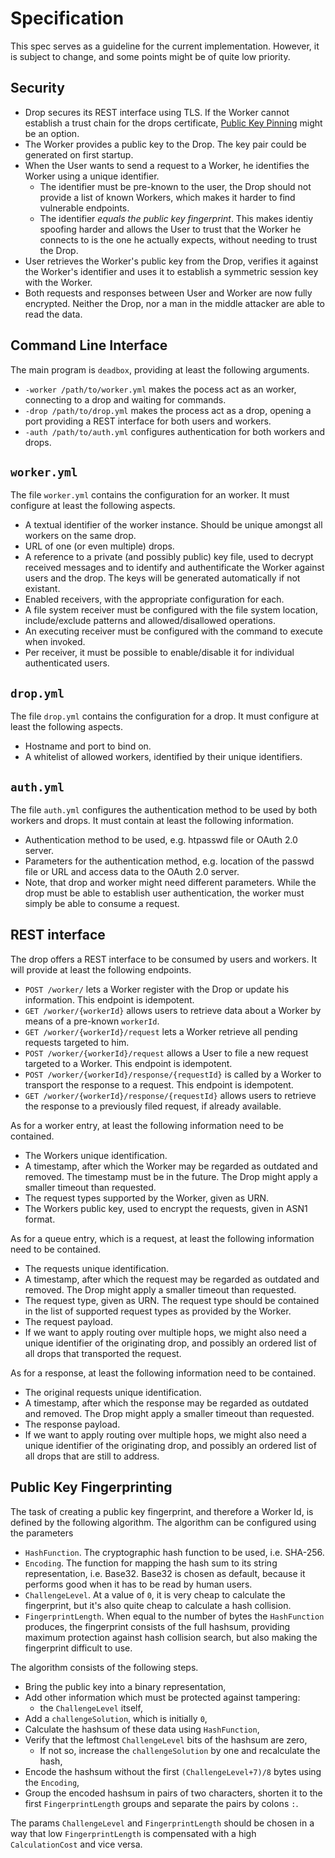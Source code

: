 # Specification

This spec serves as a guideline for the current implementation.
However, it is subject to change, and some points might be of quite low priority.

## Security

* Drop secures its REST interface using TLS.
  If the Worker cannot establish a trust chain for the drops
  certificate, [Public Key Pinning](https://developer.mozilla.org/en-US/docs/Web/HTTP/Public_Key_Pinning)
  might be an option.
* The Worker provides a public key to the Drop.
  The key pair could be generated on first startup.
* When the User wants to send a request to a Worker, he identifies the
  Worker using a unique identifier.
  * The identifier must be pre-known to the user, the Drop should not
    provide a list of known Workers, which makes it harder to find
    vulnerable endpoints.
  * The identifier _equals the public key fingerprint_.
    This makes identiy spoofing harder and allows the User to trust
    that the Worker he connects to is the one he actually expects,
    without needing to trust the Drop.
* User retrieves the Worker's public key from the Drop, verifies it against
  the Worker's identifier and uses it to establish a symmetric session key
  with the Worker.
* Both requests and responses between User and Worker are now fully
  encrypted.
  Neither the Drop, nor a man in the middle attacker are able to read
  the data.

## Command Line Interface

The main program is `deadbox`, providing at least the following arguments.

* `-worker /path/to/worker.yml` makes the pocess act as an worker, connecting 
  to a drop and waiting for commands.
* `-drop /path/to/drop.yml` makes the process act as a drop, opening 
  a port providing a REST interface for both users and workers.
* `-auth /path/to/auth.yml` configures authentication for both workers and
  drops.

## `worker.yml`

The file `worker.yml` contains the configuration for an worker.
It must configure at least the following aspects.

* A textual identifier of the worker instance.
  Should be unique amongst all workers on the same drop.
* URL of one (or even multiple) drops.
* A reference to a private (and possibly public) key file, used to decrypt 
  received messages and to identify and authentificate the Worker against
  users and the drop.
  The keys will be generated automatically if not existant.
* Enabled receivers, with the appropriate configuration for each.
 * A file system receiver must be configured with the file system location, include/exclude patterns and allowed/disallowed operations.
 * An executing receiver must be configured with the command to execute when invoked.
 * Per receiver, it must be possible to enable/disable it for individual authenticated users.

## `drop.yml`

The file `drop.yml` contains the configuration for a drop.
It must configure at least the following aspects.

* Hostname and port to bind on.
* A whitelist of allowed workers, identified by their unique identifiers.

## `auth.yml`

The file `auth.yml` configures the authentication method to be used by both 
workers and drops.
It must contain at least the following information.

* Authentication method to be used, e.g. htpasswd file or OAuth 2.0 server.
* Parameters for the authentication method, e.g. location of the passwd file or URL and access data to the OAuth 2.0 server.
 * Note, that drop and worker might need different parameters.
   While the drop must be able to establish user authentication, the worker 
   must simply be able to consume a request.

## REST interface

The drop offers a REST interface to be consumed by users and workers.
It will provide at least the following endpoints.

* `POST /worker/` lets a Worker register with the Drop or update his
  information.
  This endpoint is idempotent.
* `GET /worker/{workerId}` allows users to retrieve data about a Worker
  by means of a pre-known `workerId`.
* `GET /worker/{workerId}/request` lets a Worker retrieve all pending requests
  targeted to him.
* `POST /worker/{workerId}/request` allows a User to file a new
  request targeted to a Worker.
  This endpoint is idempotent.
* `POST /worker/{workerId}/response/{requestId}` is called by a Worker to
  transport the response to a request.
  This endpoint is idempotent.
* `GET /worker/{workerId}/response/{requestId}` allows users to retrieve the
  response to a previously filed request, if already available.

As for a worker entry, at least the following information need to be contained.

* The Workers unique identification.
* A timestamp, after which the Worker may be regarded as outdated and
  removed.
  The timestamp must be in the future.
  The Drop might apply a smaller timeout than requested.
* The request types supported by the Worker, given as URN.
* The Workers public key, used to encrypt the requests, given in ASN1
  format.

As for a queue entry, which is a request, at least the following information
need to be contained.

* The requests unique identification.
* A timestamp, after which the request may be regarded as outdated and
  removed.
  The Drop might apply a smaller timeout than requested.
* The request type, given as URN.
  The request type should be contained in the list of supported request
  types as provided by the Worker.
* The request payload.
* If we want to apply routing over multiple hops, we might also need a unique
  identifier of the originating drop, and possibly an ordered list of all
  drops that transported the request.

As for a response, at least the following information need to be contained.

* The original requests unique identification.
* A timestamp, after which the response may be regarded as outdated and
  removed.
  The Drop might apply a smaller timeout than requested.
* The response payload.
* If we want to apply routing over multiple hops, we might also need a unique
  identifier of the originating drop, and possibly an ordered list of all drops
  that are still to address.

## Public Key Fingerprinting

The task of creating a public key fingerprint, and therefore a Worker
Id, is defined by the following algorithm.
The algorithm can be configured using the parameters

* `HashFunction`. The cryptographic hash function to be used, i.e.
  SHA-256.
* `Encoding`. The function for mapping the hash sum to its string
  representation, i.e. Base32.
  Base32 is chosen as default, because it performs good when it has to
  be read by human users.
* `ChallengeLevel`. At a value of `0`, it is very cheap to calculate
  the fingerprint, but it's also quite cheap to calculate a hash
  collision.
* `FingerprintLength`. When equal to the number of bytes the
  `HashFunction` produces, the fingerprint consists of the full hashsum,
  providing maximum protection against hash collision search, but also
  making the fingerprint difficult to use.

The algorithm consists of the following steps.

* Bring the public key into a binary representation,
* Add other information which must be protected against tampering:
  * the `ChallengeLevel` itself,
* Add a `challengeSolution`, which is initially `0`,
* Calculate the hashsum of these data using `HashFunction`,
* Verify that the leftmost `ChallengeLevel` bits of the hashsum are
  zero,
  * If not so, increase the `challengeSolution` by one and recalculate
    the hash,
* Encode the hashsum without the first `(ChallengeLevel+7)/8` bytes
  using the `Encoding`,
* Group the encoded hashsum in pairs of two characters,
  shorten it to the first `FingerprintLength` groups and
  separate the pairs by colons `:`.

The params `ChallengeLevel` and `FingerprintLength` should be chosen in
a way that low `FingerprintLength` is compensated with a high
`CalculationCost` and vice versa.

